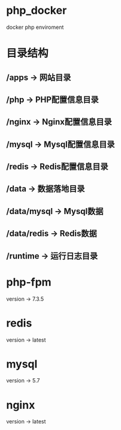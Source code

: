 # php_docker
docker php enviroment

# 目录结构
## /apps           ->   网站目录
## /php            ->   PHP配置信息目录
## /nginx          ->   Nginx配置信息目录
## /mysql          ->   Mysql配置信息目录
## /redis          ->   Redis配置信息目录
## /data           ->   数据落地目录
## /data/mysql     ->   Mysql数据
## /data/redis     ->   Redis数据
## /runtime        ->   运行日志目录

# php-fpm
version         ->   7.3.5

# redis
version         ->   latest

# mysql
version         ->   5.7

# nginx
version         ->   latest
